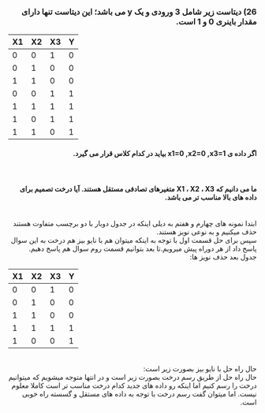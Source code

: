 
<div dir="rtl">
  
  ### 26) دیتاست زیر شامل 3 ورودی و یک y می باشد؛ این دیتاست تنها دارای مقدار باینری 0 و 1 است.
  </div>
  
| X1 | X2 | X3 | Y |
|----|----|----|---|
|  0 |  0 |  1 | 0 |
|  0 |  1 |  0 | 0 |
|  1 |  1 |  0 | 0 |
|  0 |  0 |  1 | 1 |
|  1 |  1 |  1 | 1 |
|  1 |  0 |  1 | 1 |
|  1 |  1 |  0 | 1 |
  
  <div dir="rtl">
  
  #### اگر داده ی x1=0 ,x2=0 ,x3=1 بیاید در کدام کلاس قرار می گیرد.
   <br/>

  #### ما می دانیم که X1 ، X2 ، X3 متغیرهای تصادفی مستقل هستند. آیا درخت تصمیم برای داده های بالا مناسب تر می باشد.
  

 <br/>
  ابتدا نمونه های چهارم و هفتم به دیلی اینکه در جدول دوبار با دو برچسب متفاوت هستند حذف میکنیم و به نوعی نویز هستند.
   <br/>
  سپس برای حل قسمت اول با توجه به اینکه میتوان هم با نایو بیز هم درخت به این سوال پاسخ داد از هر دوراه پیش میرویم.تا بعد بتوانیم قسمت روم سوال هم پاسخ دهیم.
 <br/>
  جدول بعد حذف نویز ها:
   <br/>
  </div>
  
| X1 | X2 | X3 | Y |
|----|----|----|---|
|  0 |  0 |  1 | 0 |
|  0 |  1 |  0 | 0 |
|  1 |  1 |  0 | 0 |
|  1 |  1 |  1 | 1 |
|  1 |  0 |  0 | 1 |  

   <div dir="rtl">
 <br/>
 حال راه حل با نایو بیز بصورت زیر است:


  <br/> 
  حال راه حل از طریق رسم درخت بصورت زیر است و در انتها متوجه میشویم که میتوانیم درخت را رسم کنیم اما اینکه رو داده های جدید کدام درخت مناسب تر است کاملا معلوم نیست. اما میتوان گفت رسم درخت با توجه به داده های مستقل و گسسته راه خوبی است.
   <br/>
    </div>

